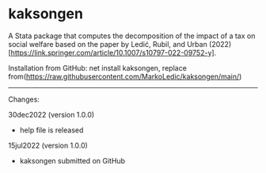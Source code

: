 # kaksongen
A Stata package that computes the decomposition of the impact of a tax on social welfare based on the paper by Ledić, Rubil, and Urban (2022) [https://link.springer.com/article/10.1007/s10797-022-09752-y].

Installation from GitHub:
net install kaksongen, replace from(https://raw.githubusercontent.com/MarkoLedic/kaksongen/main/)

______________________________________________________________________________________________________________________________________________

Changes:

30dec2022 (version 1.0.0)
- help file is released

15jul2022 (version 1.0.0)
- kaksongen submitted on GitHub

